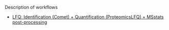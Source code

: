 Description of workflows

- [LFQ: Identification (Comet) + Quantification (ProteomicsLFQ) + MSstats post-processing](Example_OneTool_ProteomicsLFQ_MSstats.knwf)

